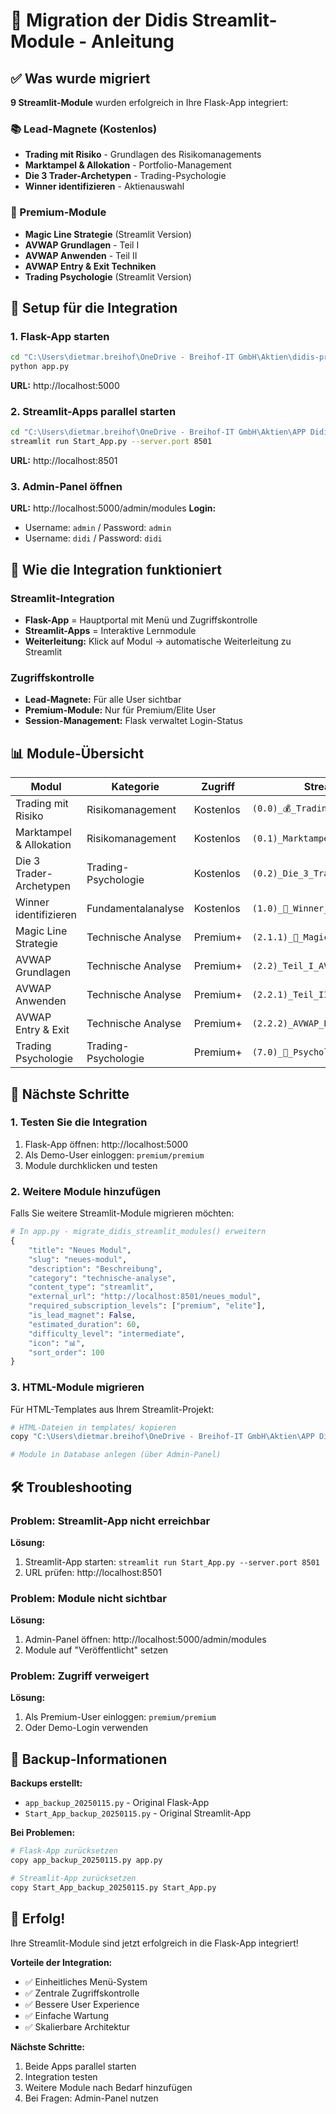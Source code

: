 # 🚀 Migration der Didis Streamlit-Module - Anleitung

## ✅ Was wurde migriert

**9 Streamlit-Module** wurden erfolgreich in Ihre Flask-App integriert:

### 📚 Lead-Magnete (Kostenlos)
- **Trading mit Risiko** - Grundlagen des Risikomanagements
- **Marktampel & Allokation** - Portfolio-Management
- **Die 3 Trader-Archetypen** - Trading-Psychologie
- **Winner identifizieren** - Aktienauswahl

### 💎 Premium-Module
- **Magic Line Strategie** (Streamlit Version)
- **AVWAP Grundlagen** - Teil I
- **AVWAP Anwenden** - Teil II  
- **AVWAP Entry & Exit Techniken**
- **Trading Psychologie** (Streamlit Version)

## 🔧 Setup für die Integration

### 1. Flask-App starten
```bash
cd "C:\Users\dietmar.breihof\OneDrive - Breihof-IT GmbH\Aktien\didis-premium-app"
python app.py
```
**URL:** http://localhost:5000

### 2. Streamlit-Apps parallel starten
```bash
cd "C:\Users\dietmar.breihof\OneDrive - Breihof-IT GmbH\Aktien\APP Didis-Chart"
streamlit run Start_App.py --server.port 8501
```
**URL:** http://localhost:8501

### 3. Admin-Panel öffnen
**URL:** http://localhost:5000/admin/modules
**Login:** 
- Username: `admin` / Password: `admin`
- Username: `didi` / Password: `didi`

## 🎯 Wie die Integration funktioniert

### Streamlit-Integration
- **Flask-App** = Hauptportal mit Menü und Zugriffskontrolle
- **Streamlit-Apps** = Interaktive Lernmodule
- **Weiterleitung:** Klick auf Modul → automatische Weiterleitung zu Streamlit

### Zugriffskontrolle
- **Lead-Magnete:** Für alle User sichtbar
- **Premium-Module:** Nur für Premium/Elite User
- **Session-Management:** Flask verwaltet Login-Status

## 📊 Module-Übersicht

| Modul | Kategorie | Zugriff | Streamlit-URL |
|-------|-----------|---------|---------------|
| Trading mit Risiko | Risikomanagement | Kostenlos | `(0.0)_💰_Trading_mit_Risiko` |
| Marktampel & Allokation | Risikomanagement | Kostenlos | `(0.1)_Marktampel_Allokation` |
| Die 3 Trader-Archetypen | Trading-Psychologie | Kostenlos | `(0.2)_Die_3_Trader_Archetypen` |
| Winner identifizieren | Fundamentalanalyse | Kostenlos | `(1.0)_📘_Winner_identifizieren` |
| Magic Line Strategie | Technische Analyse | Premium+ | `(2.1.1)_🎯_Magic_Line_Strategie` |
| AVWAP Grundlagen | Technische Analyse | Premium+ | `(2.2)_Teil_I_AVWAP_Grundlagen` |
| AVWAP Anwenden | Technische Analyse | Premium+ | `(2.2.1)_Teil_II_AVWAP_Anwenden` |
| AVWAP Entry & Exit | Technische Analyse | Premium+ | `(2.2.2)_AVWAP_Entry_Exit_Techniken` |
| Trading Psychologie | Trading-Psychologie | Premium+ | `(7.0)_🧠_Psychologie` |

## 🔄 Nächste Schritte

### 1. Testen Sie die Integration
1. Flask-App öffnen: http://localhost:5000
2. Als Demo-User einloggen: `premium/premium`
3. Module durchklicken und testen

### 2. Weitere Module hinzufügen
Falls Sie weitere Streamlit-Module migrieren möchten:

```python
# In app.py - migrate_didis_streamlit_modules() erweitern
{
    "title": "Neues Modul",
    "slug": "neues-modul",
    "description": "Beschreibung",
    "category": "technische-analyse",
    "content_type": "streamlit",
    "external_url": "http://localhost:8501/neues_modul",
    "required_subscription_levels": ["premium", "elite"],
    "is_lead_magnet": False,
    "estimated_duration": 60,
    "difficulty_level": "intermediate",
    "icon": "📊",
    "sort_order": 100
}
```

### 3. HTML-Module migrieren
Für HTML-Templates aus Ihrem Streamlit-Projekt:

```bash
# HTML-Dateien in templates/ kopieren
copy "C:\Users\dietmar.breihof\OneDrive - Breihof-IT GmbH\Aktien\APP Didis-Chart\pages\*.html" templates\

# Module in Database anlegen (über Admin-Panel)
```

## 🛠️ Troubleshooting

### Problem: Streamlit-App nicht erreichbar
**Lösung:** 
1. Streamlit-App starten: `streamlit run Start_App.py --server.port 8501`
2. URL prüfen: http://localhost:8501

### Problem: Module nicht sichtbar
**Lösung:**
1. Admin-Panel öffnen: http://localhost:5000/admin/modules
2. Module auf "Veröffentlicht" setzen

### Problem: Zugriff verweigert
**Lösung:**
1. Als Premium-User einloggen: `premium/premium`
2. Oder Demo-Login verwenden

## 📁 Backup-Informationen

**Backups erstellt:**
- `app_backup_20250115.py` - Original Flask-App
- `Start_App_backup_20250115.py` - Original Streamlit-App

**Bei Problemen:**
```bash
# Flask-App zurücksetzen
copy app_backup_20250115.py app.py

# Streamlit-App zurücksetzen  
copy Start_App_backup_20250115.py Start_App.py
```

## 🎉 Erfolg!

Ihre Streamlit-Module sind jetzt erfolgreich in die Flask-App integriert! 

**Vorteile der Integration:**
- ✅ Einheitliches Menü-System
- ✅ Zentrale Zugriffskontrolle
- ✅ Bessere User Experience
- ✅ Einfache Wartung
- ✅ Skalierbare Architektur

**Nächste Schritte:**
1. Beide Apps parallel starten
2. Integration testen
3. Weitere Module nach Bedarf hinzufügen
4. Bei Fragen: Admin-Panel nutzen
